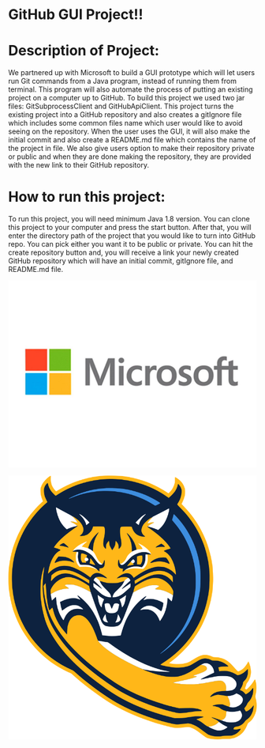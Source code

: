 # GitHub GUI Project!!

# Description of Project:

We partnered up with Microsoft to build a GUI prototype which will let users run Git commands from a Java program, instead of running them from terminal. This program will also automate the process of putting an existing project on a computer up to GitHub. To build this project we used two jar files: GitSubprocessClient and GitHubApiClient. This project turns the existing project into a GitHub repository and also creates a gitIgnore file which includes some common files name which user would like to avoid seeing on the repository. When the user uses the GUI, it will also make the initial commit and also create a README.md file which contains the name of the project in file. We also give users option to make their repository private or public and when they are done making the repository, they are provided with the new link to their GitHub repository.

# How to run this project:

To run this project, you will need minimum Java 1.8 version. You can clone this project to your computer and press the start button. After that, you will enter the directory path of the project that you would like to turn into GitHub repo. You can pick either you want it to be public or private. You can hit the create repository button and, you will receive a link your newly created GitHub repository which will have an initial commit, gitIgnore file, and README.md file.


![Image](micro.jpeg)

![Image](Bobcat.jpeg)
